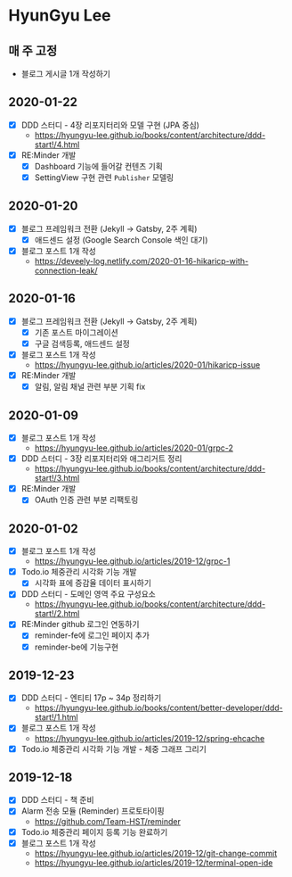 # HyunGyu Lee

## 매 주 고정
- 블로그 게시글 1개 작성하기

## 2020-01-22
- [x] DDD 스터디 - 4장 리포지터리와 모델 구현 (JPA 중심)
  - https://hyungyu-lee.github.io/books/content/architecture/ddd-start!/4.html
- [x] RE:Minder 개발
  - [x] Dashboard 기능에 들어갈 컨텐츠 기획
  - [x] SettingView 구현 관련 `Publisher` 모델링

## 2020-01-20
- [x] 블로그 프레임워크 전환 (Jekyll -> Gatsby, 2주 계획)
  - [x] 애드센드 설정 (Google Search Console 색인 대기)
- [x] 블로그 포스트 1개 작성
  - https://deveely-log.netlify.com/2020-01-16-hikaricp-with-connection-leak/
  
## 2020-01-16
- [x] 블로그 프레임워크 전환 (Jekyll -> Gatsby, 2주 계획)
  - [x] 기존 포스트 마이그레이션
  - [x] 구글 검색등록, 애드센드 설정
- [x] 블로그 포스트 1개 작성
  - https://hyungyu-lee.github.io/articles/2020-01/hikaricp-issue
- [x] RE:Minder 개발
  - [x] 알림, 알림 채널 관련 부분 기획 fix

## 2020-01-09
- [x] 블로그 포스트 1개 작성
  - https://hyungyu-lee.github.io/articles/2020-01/grpc-2
- [x] DDD 스터디 - 3장 리포지터리와 애그리거트 정리
  - https://hyungyu-lee.github.io/books/content/architecture/ddd-start!/3.html
- [x] RE:Minder 개발
  - [x] OAuth 인증 관련 부분 리팩토링

## 2020-01-02
- [x] 블로그 포스트 1개 작성
  - https://hyungyu-lee.github.io/articles/2019-12/grpc-1
- [x] Todo.io 체중관리 시각화 기능 개발
  - [x] 시각화 표에 증감율 데이터 표시하기
- [x] DDD 스터디 - 도메인 영역 주요 구성요소
  - https://hyungyu-lee.github.io/books/content/architecture/ddd-start!/2.html
- [x] RE:Minder github 로그인 연동하기
  - [x] reminder-fe에 로그인 페이지 추가
  - [x] reminder-be에 기능구현

## 2019-12-23
- [x] DDD 스터디 - 엔티티 17p ~ 34p 정리하기
  - https://hyungyu-lee.github.io/books/content/better-developer/ddd-start!/1.html
- [x] 블로그 포스트 1개 작성
  - https://hyungyu-lee.github.io/articles/2019-12/spring-ehcache
- [x] Todo.io 체중관리 시각화 기능 개발 - 체중 그래프 그리기

## 2019-12-18
- [x] DDD 스터디 - 책 준비
- [x] Alarm 전송 모듈 (Reminder) 프로토타이핑
  - https://github.com/Team-HST/reminder
- [x] Todo.io 체중관리 페이지 등록 기능 완료하기
- [x] 블로그 포스트 1개 작성
  - https://hyungyu-lee.github.io/articles/2019-12/git-change-commit
  - https://hyungyu-lee.github.io/articles/2019-12/terminal-open-ide
